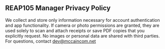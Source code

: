 REAP105 Manager Privacy Policy
------------------------------

We collect and store only information necessary for account authentication and app functionality.
If camera or photo permissions are granted, they are used solely to scan and attach receipts or save PDF
copies that you explicitly request. No images or personal data are shared with third parties.
For questions, contact dev@mccaincom.net
